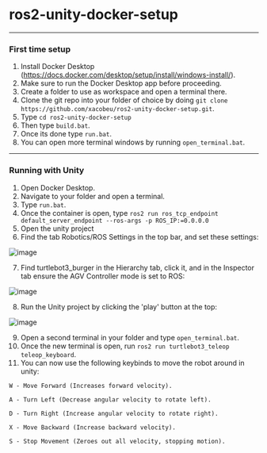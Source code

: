 # ros2-unity-docker-setup
- - -
### First time setup
1) Install Docker Desktop (https://docs.docker.com/desktop/setup/install/windows-install/).
2) Make sure to run the Docker Desktop app before proceeding.
3) Create a folder to use as workspace and open a terminal there.
4) Clone the git repo into your folder of choice by doing ``` git clone https://github.com/xacobeu/ros2-unity-docker-setup.git ```.
5) Type ``` cd ros2-unity-docker-setup  ```
6) Then type ``` build.bat ```.
7) Once its done type ``` run.bat ```.
8) You can open more terminal windows by running ``` open_terminal.bat ```.
- - -
### Running with Unity
1) Open Docker Desktop.
2) Navigate to your folder and open a terminal.
3) Type ``` run.bat ```.
4) Once the container is open, type ``` ros2 run ros_tcp_endpoint default_server_endpoint --ros-args -p ROS_IP:=0.0.0.0 ```
5) Open the unity project
6) Find the tab Robotics/ROS Settings in the top bar, and set these settings:

![image](https://github.com/user-attachments/assets/f02d3336-ed7d-41b1-b3f1-46587f9761e6)

7) Find turtlebot3_burger in the Hierarchy tab, click it, and in the Inspector tab ensure the AGV Controller mode is set to ROS:

![image](https://github.com/user-attachments/assets/ac342813-d6f1-4945-864a-00e96b9a1709)

8) Run the Unity project by clicking the 'play' button at the top:

![image](https://github.com/user-attachments/assets/83aae174-3048-441d-a5e8-526b0a62bf2b)

9) Open a second terminal in your folder and type ``` open_terminal.bat ```.
10) Once the new terminal is open, run ``` ros2 run turtlebot3_teleop teleop_keyboard ```.
11) You can now use the following keybinds to move the robot around in unity:

```
W - Move Forward (Increases forward velocity).

A - Turn Left (Decrease angular velocity to rotate left).

D - Turn Right (Increase angular velocity to rotate right).

X - Move Backward (Increase backward velocity).

S - Stop Movement (Zeroes out all velocity, stopping motion).
```
